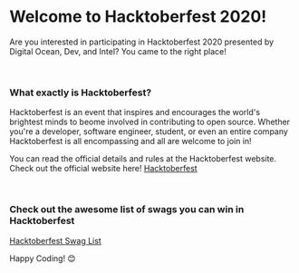 # Welcome to Hacktoberfest 2020!

Are you interested in participating in Hacktoberfest 2020 presented by Digital Ocean, Dev, and Intel? You came to the right place!

</br>

### **What exactly is Hacktoberfest?**

Hacktoberfest is an event that inspires and encourages the world's brightest minds to beome involved in contributing to open source. Whether you're a developer, software engineer, student, or even an entire company Hacktoberfest is all encompassing and all are welcome to join in!


You can read the official details and rules at the Hacktoberfest website. Check out the official website here! [Hacktoberfest](https://hacktoberfest.digitalocean.com/)

</br>

### Check out the awesome list of swags you can win in Hacktoberfest
[Hacktoberfest Swag List](https://hacktoberfestswaglist.com/)

Happy Coding! 😊
